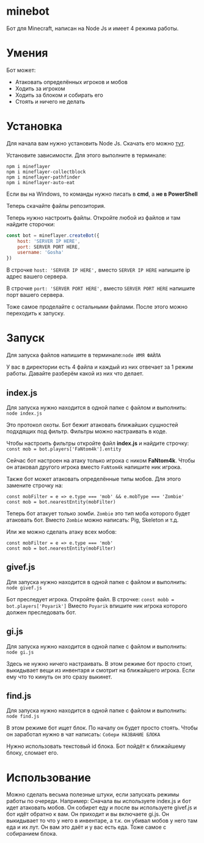 # minebot
Бот для Minecraft, написан на Node Js и имеет 4 режима работы.

# Умения
Бот может:
* Атаковать определённых игроков и мобов
* Ходить за игроком
* Ходить за блоком и собирать его
* Стоять и ничего не делать

# Установка
Для начала вам нужно установить Node Js. Скачать его можно [тут](https://nodejs.org/ru/).

Установите зависимости.
Для этого выполните в терминале:
```
npm i mineflayer
npm i mineflayer-collectblock
npm i mineflayer-pathfinder
npm i mineflayer-auto-eat
```
Если вы на Windows, то команды нужно писать в __cmd__, а __не в PowerShell__

Теперь скачайте файлы репозитория.

Теперь нужно настроить файлы.
Откройте любой из файлов и там найдите сторочки:
```js
const bot = mineflayer.createBot({
    host: 'SERVER IP HERE',
    port: SERVER PORT HERE,
    username: 'Gosha'
})
```
В строчке `host: 'SERVER IP HERE',` вместо `SERVER IP HERE` напишите ip адрес вашего сервера.

В строчке `port: 'SERVER PORT HERE',` вместо `SERVER PORT HERE` напишите порт вашего сервера.


Тоже самое проделайте с остальными файлами.
После этого можно переходить к запуску.
# Запуск
Для запуска файлов напишите в терминале:`node ИМЯ ФАЙЛА`

У вас в директории есть 4 файла и каждый из них отвечает за 1 режим работы. Давайте разберём какой из них что делает.

## index.js

Для запуска нужно находится в одной папке с файлом и выполнить:
```node index.js```

Это протокол охоты. Бот бежит атаковать ближайших сущностей подхдящих под фильтр.
Фильтры можно настраивать в коде.

Чтобы настроить фильтры откройте файл __index.js__ и найдите строчку:
```const mob = bot.players['FaNtom4k'].entity```

Сейчас бот настроен на атаку только игрока с ником __FaNtom4k__. Чтобы он атаковал другого игрока вместо `FaNtom4k` напишите ник игрока.

Также бот может атаковать определённые типы мобов.
Для этого замените строчку на:
```
const mobFilter = e => e.type === 'mob' && e.mobType === 'Zombie'
сonst mob = bot.nearestEntity(mobFilter)
```
Теперь бот атакует только зомби. `Zombie` это тип моба которого будет атаковать бот. Вместо `Zombie` можно написать: Pig, Skeleton и т.д.

Или же можно сделать атаку всех мобов:
```
const mobFilter = e => e.type === 'mob'
сonst mob = bot.nearestEntity(mobFilter)
```

## givef.js

Для запуска нужно находится в одной папке с файлом и выполнить:
```node givef.js```

Бот преследует игрока.
Откройте файл.
В строчке:
```const mobb = bot.players['Poyarik']```
Вместо `Poyarik` впишите ник игрока которого должен преследовать бот.

## gi.js
Для запуска нужно находится в одной папке с файлом и выполнить:
```node gi.js```

Здесь не нужно ничего настраивать.
В этом режиме бот просто стоит, выкидывает вещи из инвентаря и смотрит на ближайшего игрока.
Если ему что то кинуть он это сразу выкинет.

## find.js
Для запуска нужно находится в одной папке с файлом и выполнить:
```node find.js```

В этом режиме бот ищет блок. По началу он будет просто стоять. Чтобы он заработал нужно в чат написать:
```Собери НАЗВАНИЕ БЛОКА```

Нужно использовать текстовый id блока.
Бот пойдёт к ближайшему блоку, сломает его.

# Использование
Можно сделать весьма полезные штуки, если запускать режимы работы по очереди.
Например:
Сначала вы используете index.js и бот идет атаковать мобов. Он собирет еду и после вы используете givef.js и бот идёт обратно к вам. Он приходит и вы включаете gi.js. Он выкидывает то что у него в инвентаре, а т.к. он убивал мобов у него там еда и их лут. Он вам это даёт и у вас есть еда. Тоже самое с собиранием блока.
